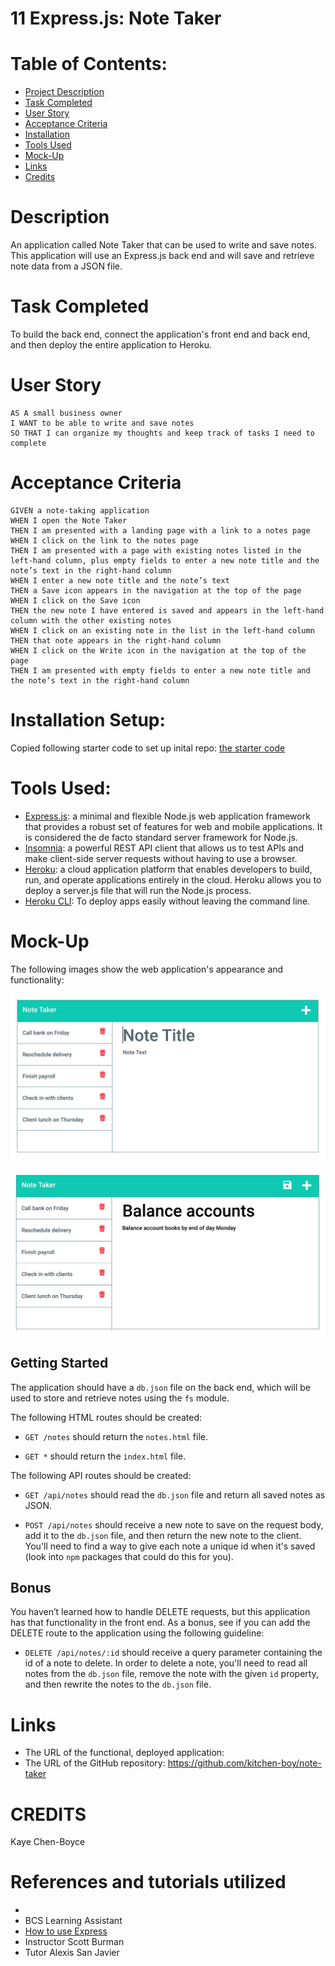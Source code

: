 # 11 Express.js: Note Taker
# Table of Contents:
* [Project Description](#description)
* [Task Completed](#task-completed)
* [User Story](#user-story)
* [Acceptance Criteria](#acceptance-criteria)
* [Installation](#installation-setup)
* [Tools Used](#tools-used)
* [Mock-Up](#mock-up)
* [Links](#links)
* [Credits](#credits)

# Description 
An application called Note Taker that can be used to write and save notes. This application will use an Express.js back end and will save and retrieve note data from a JSON file.

# Task Completed
To build the back end, connect the application's front end and back end, and then deploy the entire application to Heroku.

# User Story
```
AS A small business owner
I WANT to be able to write and save notes
SO THAT I can organize my thoughts and keep track of tasks I need to complete
```

# Acceptance Criteria

```
GIVEN a note-taking application
WHEN I open the Note Taker
THEN I am presented with a landing page with a link to a notes page
WHEN I click on the link to the notes page
THEN I am presented with a page with existing notes listed in the left-hand column, plus empty fields to enter a new note title and the note’s text in the right-hand column
WHEN I enter a new note title and the note’s text
THEN a Save icon appears in the navigation at the top of the page
WHEN I click on the Save icon
THEN the new note I have entered is saved and appears in the left-hand column with the other existing notes
WHEN I click on an existing note in the list in the left-hand column
THEN that note appears in the right-hand column
WHEN I click on the Write icon in the navigation at the top of the page
THEN I am presented with empty fields to enter a new note title and the note’s text in the right-hand column
```
# Installation Setup:
Copied following starter code to set up inital repo:
[the starter code](https://github.com/coding-boot-camp/miniature-eureka)

# Tools Used:
* [Express.js](https://www.npmjs.com/package/express): a minimal and flexible Node.js web application framework that provides a robust set of features for web and mobile applications. It is considered the de facto standard server framework for Node.js.
* [Insomnia](https://insomnia.rest/): a powerful REST API client that allows us to test APIs and make client-side server requests without having to use a browser.
* [Heroku](https://www.heroku.com/): a cloud application platform that enables developers to build, run, and operate applications entirely in the cloud. Heroku allows you to deploy a server.js file that will run the Node.js process.
* [Heroku CLI](https://devcenter.heroku.com/articles/heroku-cli): To deploy apps easily without leaving the command line.

# Mock-Up

The following images show the web application's appearance and functionality: 

![Existing notes are listed in the left-hand column with empty fields on the right-hand side for the new note’s title and text.](./Assets/images/11-express-homework-demo-01.png)

![Note titled “Balance accounts” reads, “Balance account books by end of day Monday,” with other notes listed on the left.](./Assets/images/11-express-homework-demo-02.png)

## Getting Started

The application should have a `db.json` file on the back end, which will be used to store and retrieve notes using the `fs` module.

The following HTML routes should be created:

* `GET /notes` should return the `notes.html` file.

* `GET *` should return the `index.html` file.

The following API routes should be created:

* `GET /api/notes` should read the `db.json` file and return all saved notes as JSON.

* `POST /api/notes` should receive a new note to save on the request body, add it to the `db.json` file, and then return the new note to the client. You'll need to find a way to give each note a unique id when it's saved (look into `npm` packages that could do this for you).

## Bonus

You haven’t learned how to handle DELETE requests, but this application has that functionality in the front end. As a bonus, see if you can add the DELETE route to the application using the following guideline:

* `DELETE /api/notes/:id` should receive a query parameter containing the id of a note to delete. In order to delete a note, you'll need to read all notes from the `db.json` file, remove the note with the given `id` property, and then rewrite the notes to the `db.json` file.

# Links
* The URL of the functional, deployed application:
* The URL of the GitHub repository: https://github.com/kitchen-boy/note-taker

# CREDITS
Kaye Chen-Boyce

# References and tutorials utilized
* []()
* BCS Learning Assistant
* [How to use Express](https://expressjs.com/en/api.html#express)
* Instructor Scott Burman
* Tutor Alexis San Javier